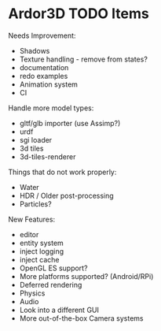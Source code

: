 Ardor3D TODO Items
=======

Needs Improvement:
 - Shadows
 - Texture handling - remove from states?
 - documentation
 - redo examples
 - Animation system
 - CI

Handle more model types:
 - gltf/glb importer (use Assimp?)
 - urdf
 - sgi loader
 - 3d tiles
 - 3d-tiles-renderer

Things that do not work properly:
 - Water
 - HDR / Older post-processing
 - Particles?

New Features:
 - editor
 - entity system
 - inject logging
 - inject cache
 - OpenGL ES support?
 - More platforms supported?  (Android/RPi)
 - Deferred rendering
 - Physics
 - Audio
 - Look into a different GUI
 - More out-of-the-box Camera systems
